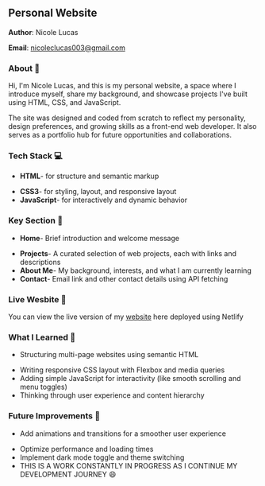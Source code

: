 ## Personal Website 
**Author**: Nicole Lucas 

**Email**: nicoleclucas003@gmail.com 

### About :wave: 
Hi, I'm Nicole Lucas, and this is my personal website, a space where I introduce myself, share my background, and showcase projects I've built using HTML, CSS, and JavaScript.

The site was designed and coded from scratch to reflect my personality, design preferences, and growing skills as a front-end web developer. It also serves as a portfolio hub for future opportunities and collaborations.

### Tech Stack :computer: 
* **HTML**- for structure and semantic markup
- **CSS3**- for styling, layout, and responsive layout
- **JavaScript**- for interactively and dynamic behavior

### Key Section :file_folder: 
* **Home**- Brief introduction and welcome message
- **Projects**- A curated selection of web projects, each with links and descriptions
- **About Me**- My background, interests, and what I am currently learning
- **Contact**- Email link and other contact details using API fetching

### Live Wesbite :rocket: 
You can view the live version of my [website](www.nicolecindylucas.com) here deployed using Netlify  

### What I Learned :brain: 
* Structuring multi-page websites using semantic HTML
- Writing responsive CSS layout with Flexbox and media queries
- Adding simple JavaScript for interactivity (like smooth scrolling and menu toggles)
- Thinking through user experience and content hierarchy

### Future Improvements :pushpin: 
* Add animations and transitions for a smoother user experience
- Optimize performance and loading times
- Implement dark mode toggle and theme switching
- THIS IS A WORK CONSTANTLY IN PROGRESS AS I CONTINUE MY DEVELOPMENT JOURNEY :smile:
